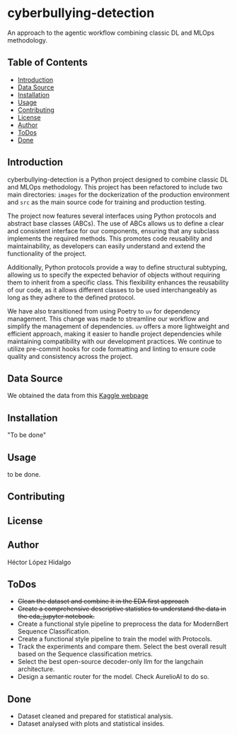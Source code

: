 # cyberbullying-detection

An approach to the agentic workflow combining classic DL and MLOps methodology.

## Table of Contents

- [Introduction](#introduction)
- [Data Source](#data-source)
- [Installation](#installation)
- [Usage](#usage)
- [Contributing](#contributing)
- [License](#license)
- [Author](#author)
- [ToDos](#ToDos)
- [Done](#done)

## Introduction

cyberbullying-detection is a Python project designed to combine classic DL and MLOps methodology. This project has been 
refactored to include two main directories: `images` for the dockerization of the production environment and `src` as 
the main source code for training and production testing.

The project now features several interfaces using Python protocols and abstract base classes (ABCs).
The use of ABCs allows us to define a clear and consistent interface for our components, ensuring that any subclass 
implements the required methods. This promotes code reusability and maintainability, as developers can easily
understand and extend the functionality of the project.

Additionally, Python protocols provide a way to define structural subtyping,
allowing us to specify the expected behavior of objects without requiring them to inherit from a specific class.
This flexibility enhances the reusability of our code, as it allows different classes to be used interchangeably as
long as they adhere to the defined protocol.

We have also transitioned from using Poetry to `uv` for dependency management. This change was made to streamline our
workflow and simplify the management of dependencies. `uv` offers a more lightweight and efficient approach,
making it easier to handle project dependencies while maintaining compatibility with our development practices. 
We continue to utilize pre-commit hooks for code formatting and linting to ensure code quality and consistency across
the project.

## Data Source
 We obtained the data from this [Kaggle webpage](https://www.kaggle.com/datasets/andrewmvd/cyberbullying-classification/data)
## Installation

"To be done"

## Usage

to be done.

## Contributing

## License

## Author

Héctor López Hidalgo

## ToDos

- ~~Clean the dataset and combine it in the EDA first approach~~
- ~~Create a comprehensive descriptive statistics to understand the data in the eda_jupyter notebook.~~
- Create a functional style pipeline to preprocess the data for ModernBert Sequence Classification.
- Create a functional style pipeline to train the model with Protocols.
- Track the experiments and compare them. Select the best overall result based on the Sequence classification metrics.
- Select the best open-source decoder-only llm for the langchain architecture.
- Design a semantic router for the model. Check AurelioAI to do so.

## Done

- Dataset cleaned and prepared for statistical analysis.
- Dataset analysed with plots and statistical insides.